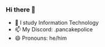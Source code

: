### Hi there 👋

- 🌱 I study Information Technology
- 📫 My Discord: .pancakepolice
- 😄 Pronouns: he/him
